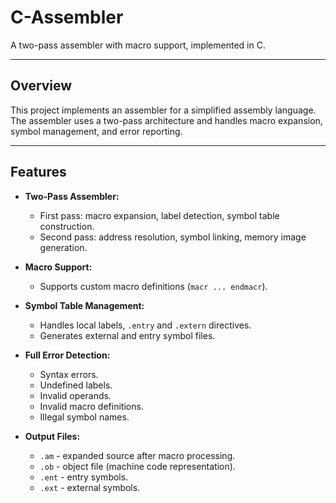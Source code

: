 # C-Assembler

A two-pass assembler with macro support, implemented in C.

---

## Overview

This project implements an assembler for a simplified assembly language.  
The assembler uses a two-pass architecture and handles macro expansion, symbol management, and error reporting.

---

## Features

- **Two-Pass Assembler:**
  - First pass: macro expansion, label detection, symbol table construction.
  - Second pass: address resolution, symbol linking, memory image generation.

- **Macro Support:**
  - Supports custom macro definitions (`macr ... endmacr`).

- **Symbol Table Management:**
  - Handles local labels, `.entry` and `.extern` directives.
  - Generates external and entry symbol files.

- **Full Error Detection:**
  - Syntax errors.
  - Undefined labels.
  - Invalid operands.
  - Invalid macro definitions.
  - Illegal symbol names.

- **Output Files:**
  - `.am` - expanded source after macro processing.
  - `.ob` - object file (machine code representation).
  - `.ent` - entry symbols.
  - `.ext` - external symbols.
